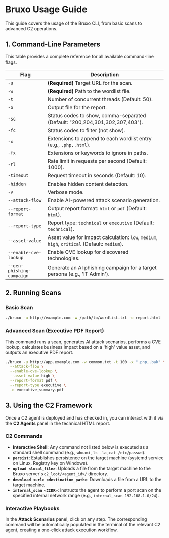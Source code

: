 # Bruxo Usage Guide

This guide covers the usage of the Bruxo CLI, from basic scans to advanced C2 operations.

## 1. Command-Line Parameters

This table provides a complete reference for all available command-line flags.

| Flag | Description |
|---|---|
| `-u` | **(Required)** Target URL for the scan. |
| `-w` | **(Required)** Path to the wordlist file. |
| `-t` | Number of concurrent threads (Default: 50). |
| `-o` | Output file for the report. |
| `-sc` | Status codes to show, comma-separated (Default: "200,204,301,302,307,403"). |
| `-fc` | Status codes to filter (not show). |
| `-x` | Extensions to append to each wordlist entry (e.g., `.php,.html`). |
| `-fx` | Extensions or keywords to ignore in paths. |
| `-rl` | Rate limit in requests per second (Default: 1000). |
| `-timeout` | Request timeout in seconds (Default: 10). |
| `-hidden` | Enables hidden content detection. |
| `-v` | Verbose mode. |
| `--attack-flow` | Enable AI-powered attack scenario generation. |
| `--report-format` | Output report format: `html` or `pdf` (Default: `html`). |
| `--report-type` | Report type: `technical` or `executive` (Default: `technical`). |
| `--asset-value` | Asset value for impact calculation: `low`, `medium`, `high`, `critical` (Default: `medium`). |
| `--enable-cve-lookup` | Enable CVE lookup for discovered technologies. |
| `--gen-phishing-campaign` | Generate an AI phishing campaign for a target persona (e.g., 'IT Admin'). |

## 2. Running Scans

### Basic Scan

```bash
./bruxo -u http://example.com -w /path/to/wordlist.txt -o report.html
```

### Advanced Scan (Executive PDF Report)

This command runs a scan, generates AI attack scenarios, performs a CVE lookup, calculates business impact based on a 'high' value asset, and outputs an executive PDF report.

```bash
./bruxo -u http://app.example.com -w common.txt -t 100 -x ".php,.bak" \
  --attack-flow \
  --enable-cve-lookup \
  --asset-value high \
  --report-format pdf \
  --report-type executive \
  -o executive_summary.pdf
```

## 3. Using the C2 Framework

Once a C2 agent is deployed and has checked in, you can interact with it via the **C2 Agents** panel in the technical HTML report.

### C2 Commands

- **Interactive Shell**: Any command not listed below is executed as a standard shell command (e.g., `whoami`, `ls -la`, `cat /etc/passwd`).
- **`persist`**: Establishes persistence on the target machine (systemd service on Linux, Registry key on Windows).
- **`upload <local_file>`**: Uploads a file from the target machine to the Bruxo server's `c2_loot/<agent_id>/` directory.
- **`download <url> <destination_path>`**: Downloads a file from a URL to the target machine.
- **`internal_scan <CIDR>`**: Instructs the agent to perform a port scan on the specified internal network range (e.g., `internal_scan 192.168.1.0/24`).

### Interactive Playbooks

In the **Attack Scenarios** panel, click on any step. The corresponding command will be automatically populated in the terminal of the relevant C2 agent, creating a one-click attack execution workflow.
